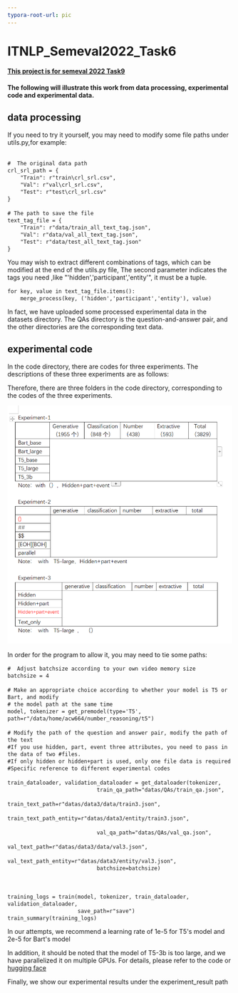 ```yaml
---
typora-root-url: pic
---
```


# ITNLP_Semeval2022_Task6
#### **[This project is for semeval 2022 Task9](https://competitions.codalab.org/competitions/34056#participate)**

#### The following will illustrate this work from data processing,  experimental code and experimental data.

## data processing

If you need to try it yourself, you may need to modify some file paths under utils.py,for example:

```

#  The original data path
crl_srl_path = {
    "Train": r"train\crl_srl.csv",
    "Val": r"val\crl_srl.csv",
    "Test": r"test\crl_srl.csv"
}

# The path to save the file
text_tag_file = {
    "Train": r"data/train_all_text_tag.json",
    "Val": r"data/val_all_text_tag.json",
    "Test": r"data/test_all_text_tag.json"
}
```

You may wish to extract different combinations of tags, which can be modified at the end of the utils.py file, The second parameter indicates the tags you need ,like "'hidden','participant','entity'", it must be a tuple.

```
for key, value in text_tag_file.items():
    merge_process(key, ('hidden','participant','entity'), value)
```

In fact, we have uploaded some processed experimental data in the datasets directory. The QAs directory is the question-and-answer pair, and the other directories are the corresponding text data.

## experimental code 

In the code directory, there are codes for three experiments. The descriptions of these three experiments are as follows: 

Therefore, there are three folders in the code directory, corresponding to the codes of the three experiments.

![](pic/1.png)



In order for the program to allow it, you may need to tie some paths:

```
#  Adjust batchsize according to your own video memory size
batchsize = 4

# Make an appropriate choice according to whether your model is T5 or Bart, and modify 
# the model path at the same time
model, tokenizer = get_premodel(type='T5', path=r"/data/home/acw664/number_reasoning/t5")

# Modify the path of the question and answer pair, modify the path of the text
#If you use hidden, part, event three attributes, you need to pass in the data of two #files.
#If only hidden or hidden+part is used, only one file data is required
#Specific reference to different experimental codes

train_dataloader, validation_dataloader = get_dataloader(tokenizer,                                                     
							train_qa_path="datas/QAs/train_qa.json",                                                 
							train_text_path=r"datas/data3/data/train3.json",
							train_text_path_entity=r"datas/data3/entity/train3.json",                                 

							val_qa_path="datas/QAs/val_qa.json",
							val_text_path=r"datas/data3/data/val3.json",
							val_text_path_entity=r"datas/data3/entity/val3.json",
							batchsize=batchsize)
							  
							  
							  
training_logs = train(model, tokenizer, train_dataloader, validation_dataloader,
                      save_path=r"save")
train_summary(training_logs)
```

In our attempts, we recommend a learning rate of 1e-5 for T5's model and 2e-5 for Bart's model



In addition, it should be noted that the model of T5-3b is too large, and we have parallelized it on multiple GPUs. For details, please refer to the code or [hugging face](https://huggingface.co/docs/transformers/model_doc/t5)



Finally, we show our experimental results under the experiment_result path



